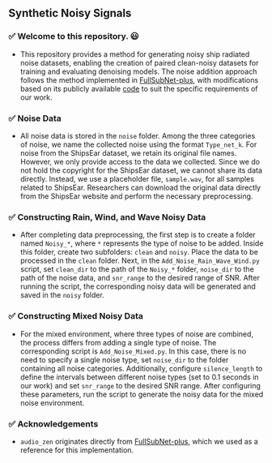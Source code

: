 ## Synthetic Noisy Signals

### :white_check_mark: Welcome to this repository. :smiley:
- This repository provides a method for generating noisy ship radiated noise datasets, enabling the creation of paired clean-noisy datasets for training and evaluating denoising models. The noise addition approach follows the method implemented in [FullSubNet-plus](https://arxiv.org/abs/2203.12188), with modifications based on its publicly available [code](https://github.com/RookieJunChen/FullSubNet-plus) to suit the specific requirements of our work.

### :white_check_mark: Noise Data
- All noise data is stored in the `noise` folder. Among the three categories of noise, we name the collected noise using the format `Type_net_k`. For noise from the ShipsEar dataset, we retain its original file names. However, we only provide access to the data we collected. Since we do not hold the copyright for the ShipsEar dataset, we cannot share its data directly. Instead, we use a placeholder file, `sample.wav`, for all samples related to ShipsEar. Researchers can download the original data directly from the ShipsEar website and perform the necessary preprocessing.

###  :white_check_mark: Constructing Rain, Wind, and Wave Noisy Data
- After completing data preprocessing, the first step is to create a folder named `Noisy_*`, where `*` represents the type of noise to be added. Inside this folder, create two subfolders: `clean` and `noisy`. Place the data to be processed in the `clean` folder. Next, in the `Add_Noise_Rain_Wave_Wind.py` script, set `clean_dir` to the path of the `Noisy_*` folder, `noise_dir` to the path of the noise data, and `snr_range` to the desired range of SNR. After running the script, the corresponding noisy data will be generated and saved in the `noisy` folder.

### :white_check_mark: Constructing Mixed Noisy Data
- For the mixed environment, where three types of noise are combined, the process differs from adding a single type of noise. The corresponding script is `Add_Noise_Mixed.py`. In this case, there is no need to specify a single noise type, set `noise_dir` to the folder containing all noise categories. Additionally, configure `silence_length` to define the intervals between different noise types (set to 0.1 seconds in our work) and set `snr_range` to the desired SNR range. After configuring these parameters, run the script to generate the noisy data for the mixed noise environment.

### :white_check_mark: Acknowledgements
- `audio_zen` originates directly from [FullSubNet-plus](https://github.com/RookieJunChen/FullSubNet-plus), which we used as a reference for this implementation.
